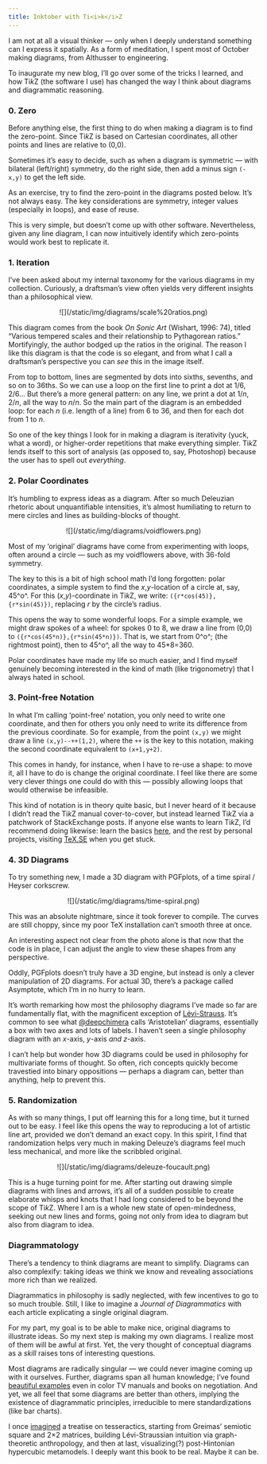 ```yaml
---
title: Inktober with Ti<i>k</i>Z
---
```


I am not at all a visual thinker — only when I deeply understand something can I express it spatially.
As a form of meditation, I spent most of October making diagrams, from Althusser to engineering.

To inaugurate my new blog, I’ll go over some of the tricks I learned, and how Ti*k*Z (the software I use)
has changed the way I think about diagrams and diagrammatic reasoning.

### 0. Zero

Before anything else, the first thing to do when making a diagram is to find the zero-point.
Since Ti*k*Z is based on Cartesian coordinates, all other points and lines are relative to (0,0).

Sometimes it’s easy to decide, such as when a diagram is symmetric — with bilateral (left/right) symmetry, 
do the right side, then add a minus sign `(-x,y)` to get the left side.

As an exercise, try to find the zero-point in the diagrams posted below.
It’s not always easy. The key considerations are symmetry, integer values (especially in loops), and ease of reuse.

This is very simple, but doesn’t come up with other software. 
Nevertheless, given any line diagram, I can now intuitively identify which zero-points would work best to replicate it.

### 1. Iteration

I’ve been asked about my internal taxonomy for the various diagrams in my collection.
Curiously, a draftsman’s view often yields very different insights than a philosophical view.

<center>![](/static/img/diagrams/scale%20ratios.png)</center>

This diagram comes from the book *On Sonic Art* (Wishart, 1996: 74), titled “Various tempered scales and their relationship to Pythagorean ratios.”
Mortifyingly, the author bodged up the ratios in the original.
The reason I like this diagram is that the code is so elegant, and from what I call a draftsman’s perspective you can *see* this in the image itself.

From top to bottom, lines are segmented by dots into sixths, sevenths, and so on to 36ths.
So we can use a loop on the first line to print a dot at 1/6, 2/6\...
But there’s a more general pattern: on any line, we print a dot at 1/*n*, 2/*n*, all the way to *n*/*n*.
So the main part of the diagram is an embedded loop: for each *n* (i.e\. length of a line) from 6 to 36, and then for each dot from 1 to *n*.

So one of the key things I look for in making a diagram is iterativity (yuck, what a word), or higher-order repetitions that make everything simpler.
Ti*k*Z lends itself to this sort of analysis (as opposed to, say, Photoshop) because the user has to spell out *everything*.

### 2. Polar Coordinates

It’s humbling to express ideas as a diagram.
After so much Deleuzian rhetoric about unquantifiable intensities, it’s almost humiliating to return to mere circles and lines as building-blocks of thought.

<center>![](/static/img/diagrams/voidflowers.png)</center>

Most of my ‘original’ diagrams have come from experimenting with loops, often around a circle — such as my voidflowers above, with 36-fold symmetry.

The key to this is a bit of high school math I’d long forgotten: polar coordinates, a simple system to find the *x*,*y*-location of a circle at,
say, 45^o^. For this (*x*,*y*)-coordinate in Ti*k*Z, we write: `({r*cos(45)},{r*sin(45)})`, replacing *r* by the circle’s radius.

This opens the way to some wonderful loops.
For a simple example, we might draw spokes of a wheel: for spokes 0 to 8, we draw a line from (0,0) to `({r*cos(45*n)},{r*sin(45*n)})`.
That is, we start from 0^o^; (the rightmost point), then to 45^o^, all the way to 45\*8=360.

Polar coordinates have made my life so much easier, and I find myself genuinely becoming
interested in the kind of math (like trigonometry) that I always hated in school.

### 3. Point-free Notation

In what I’m calling ‘point-free’ notation, you only need to write one coordinate, and then for others you only need to write its difference from the previous coordinate.
So for example, from the point `(x,y)` we might draw a line `(x,y)--++(1,2)`, where the `++` is the key to this notation, making the second coordinate equivalent to `(x+1,y+2)`.

This comes in handy, for instance, when I have to re-use a shape: to move it, all I have to do is change the original coordinate.
I feel like there are some very clever things one could do with this — possibly allowing loops that would otherwise be infeasible.

This kind of notation is in theory quite basic, but I never heard of it because I didn’t read the Ti*k*Z manual cover-to-cover, but instead learned Ti*k*Z via a patchwork of StackExchange posts.
If anyone else wants to learn Ti*k*Z, I’d recommend doing likewise: learn the basics [here](https://en.wikibooks.org/wiki/LaTeX/PGF/TikZ), and the rest by personal projects, visiting [TeX.SE](http://tex.stackexchange.com) when you get stuck.

### 4. 3D Diagrams

To try something new, I made a 3D diagram with PGFplots, of a time spiral / Heyser corkscrew.

<center>![](/static/img/diagrams/time-spiral.png)</center>

This was an absolute nightmare, since it took forever to compile.
The curves are still choppy, since my poor TeX installation can’t smooth three at once.

An interesting aspect not clear from the photo alone is that now that the code is in place, I can adjust the angle to view these shapes from any perspective.

Oddly, PGFplots doesn’t truly have a 3D engine, but instead is only a clever manipulation of 2D diagrams.
For actual 3D, there’s a package called Asymptote, which I’m in no hurry to learn.

It’s worth remarking how most the philosophy diagrams I’ve made so far are fundamentally flat, with the magnificent exception of [Lévi-Strauss](https://github.com/gjoncas/Diagrammatic/raw/master/pics/levi-strauss.png).
It’s common to see what [\@deepchimera](https://twitter.com/deepchimera/status/1185318659545337858) calls ‘Aristotelian’ diagrams, essentially a box with two axes and lots of labels.
I haven’t seen a single philosophy diagram with an *x*-axis, *y*-axis *and* *z*-axis.

I can’t help but wonder how 3D diagrams could be used in philosophy for multivariate forms of thought.
So often, rich concepts quickly become travestied into binary oppositions — perhaps a diagram can, better than anything, help to prevent this.

### 5. Randomization

As with so many things, I put off learning this for a long time, but it turned out to be easy.
I feel like this opens the way to reproducing a lot of artistic line art, provided we don’t demand an exact copy.
In this spirit, I find that randomization helps very much in making Deleuze’s diagrams feel much less mechanical, and more like the scribbled original.

<center>![](/static/img/diagrams/deleuze-foucault.png)</center>

This is a huge turning point for me.
After starting out drawing simple diagrams with lines and arrows, it’s all of a sudden possible to create elaborate whisps and knots that I had long considered to be beyond the scope of Ti*k*Z.
Where I am is a whole new state of open-mindedness, seeking out new lines and forms, going not only from idea to diagram but also from diagram to idea.

### Diagrammatology

There’s a tendency to think diagrams are meant to simplify.
Diagrams can also complexify: taking ideas we think we know and revealing associations more rich than we realized.

Diagrammatics in philosophy is sadly neglected, with few incentives to go to so much trouble.
Still, I like to imagine a *Journal of Diagrammatics* with each article explicating a single original diagram.

For my part, my goal is to be able to make nice, original diagrams to illustrate ideas.
So my next step is making my own diagrams. I realize most of them will be awful at first.
Yet, the very thought of conceptual diagrams as a *skill* raises tons of interesting questions.

Most diagrams are radically singular — we could never imagine coming up with it ourselves. 
Further, diagrams span all human knowledge; I’ve found [beautiful examples](https://github.com/gjoncas/Artsy-Diagrams) 
even in color TV manuals and books on negotiation. And yet, we all feel that some diagrams are better than others,
implying the existence of diagrammatic principles, irreducible to mere standardizations (like bar charts).

I once [imagined](https://twitter.com/gjncs/status/1168738579981524994) a treatise on tesseractics, 
starting from Greimas’ semiotic square and 2×2 matrices, building Lévi-Straussian intuition via graph-theoretic anthropology, 
and then at last, visualizing(?) post-Hintonian hypercubic metamodels. I deeply want this book to be real. Maybe it can be. 